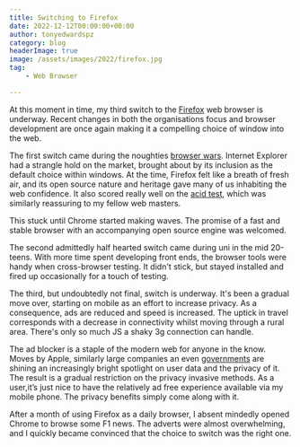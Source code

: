 ```yaml
---
title: Switching to Firefox
date: 2022-12-12T00:00:00+00:00
author: tonyedwardspz
category: blog
headerImage: true
image: /assets/images/2022/firefox.jpg
tag: 
    - Web Browser

---
```


At this moment in time, my third switch to the [Firefox](https://www.mozilla.org/en-GB/firefox/new/) web browser is underway. Recent changes in both the organisations focus and browser development are once again making it a compelling choice of window into the web.

The first switch came during the noughties [browser wars](https://en.wikipedia.org/wiki/Browser_wars#Second_Browser_War_(2004%E2%80%932017)). Internet Explorer had a strangle hold on the market, brought about by its inclusion as the default choice within windows. At the time, Firefox felt like a breath of fresh air, and its open source nature and heritage gave many of us inhabiting the web confidence. It also scored really well on the [acid test](https://www.acidtests.org/), which was similarly reassuring to my fellow web masters.

This stuck until Chrome started making waves. The promise of a fast and stable browser with an accompanying open source engine was welcomed. 

The second admittedly half hearted switch came during uni in the mid 20-teens. With more time spent developing front ends, the browser tools were handy when cross-browser testing. It didn't stick, but stayed installed and fired up occasionally for a touch of testing. 

The third, but undoubtedly not final, switch is underway. It's been a gradual move over, starting on mobile as an effort to increase privacy. As a consequence, ads are reduced and speed is increased. The uptick in travel corresponds with a decrease in connectivity whilst moving through a rural area. There's only so much JS a shaky 3g connection can handle.

The ad blocker is a staple of the modern web for anyone in the know. Moves by Apple, similarly large companies an even [governments](https://pluralistic.net/2022/12/07/luck-of-the-irish/#schrems-revenge) are shining an increasingly bright spotlight on user data and the privacy of it. The result is a gradual restriction on the privacy invasive methods. As a user,it’s just nice to have the relatively ad free experience available via my mobile phone. The privacy benefits simply come along with it.

After a month of using Firefox as a daily browser, I absent mindedly opened Chrome to browse some F1 news. The adverts were almost overwhelming, and I quickly became convinced that the choice to switch was the right one.
